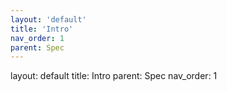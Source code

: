 ```yaml
---
layout: 'default'
title: 'Intro'
nav_order: 1
parent: Spec
---
```



layout: default
title: Intro
parent: Spec
nav_order: 1

